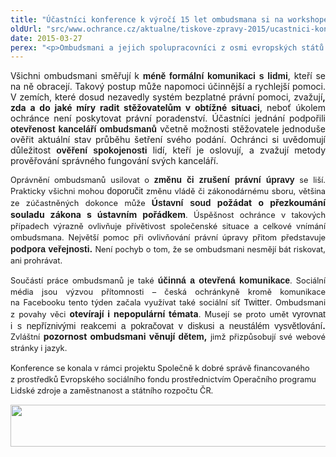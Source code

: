 ```yaml
---
title: "Účastníci konference k výročí 15 let ombudsmana si na workshopech vyměnili poznatky z praxe"
oldUrl: "src/www.ochrance.cz/aktualne/tiskove-zpravy-2015/ucastnici-konference-k-vyroci-15-let-ombudsmana-si-na-workshopech-vymenili-poznatky-z-praxe"
date: 2015-03-27
perex: "<p>Ombudsmani a jejich spolupracovníci z osmi evropských států se v pátek na třech paralelních pracovních jednáních věnovali metodám práce ombudsmanů, jejich možnostem ovlivňovat právní úpravu a sdíleli také zkušenosti s mediální prezentací své činnosti.</p>"
---
```


<!-- imported from the old website -->

<p class="MsoNormal" style="TEXT-ALIGN: justify">Všichni ombudsmani směřují k <strong><span style="FONT-FAMILY: &quot;Arial&quot;, &quot;sans-serif&quot;">méně formální komunikaci s lidmi</span></strong>, kteří se na ně obracejí. Takový postup může napomoci účinnější a rychlejší pomoci. V zemích, které dosud nezavedly systém bezplatné právní pomoci, zvažují<b>, zda a do jaké míry radit stěžovatelům v obtížné situaci</b>, neboť úkolem ochránce není poskytovat právní poradenství. Účastníci jednání podpořili <strong><span style="FONT-FAMILY: &quot;Arial&quot;, &quot;sans-serif&quot;">otevřenost kanceláří ombudsmanů</span></strong> včetně možnosti stěžovatele jednoduše ověřit aktuální stav průběhu šetření svého podání. Ochránci si uvědomují důležitost <strong><span style="FONT-FAMILY: &quot;Arial&quot;, &quot;sans-serif&quot;">ověření spokojenosti</span></strong> lidí, kteří je oslovují, a zvažují metody prověřování správného fungování svých kanceláří.</p><p class="MsoNormal" style="TEXT-ALIGN: justify"><span style="FONT-SIZE: 12.8px; LINE-HEIGHT: 17.92px">Oprávnění ombudsmanů usilovat o </span><strong><span style="FONT-FAMILY: &quot;Arial&quot;, &quot;sans-serif&quot;">změnu či zrušení právní úpravy</span></strong><span style="FONT-SIZE: 12.8px; LINE-HEIGHT: 17.92px"> se liší. Prakticky všichni mohou </span><strong><span style="FONT-FAMILY: &quot;Arial&quot;, &quot;sans-serif&quot;; FONT-WEIGHT: normal; mso-bidi-font-weight: bold">doporučit</span></strong><span style="FONT-SIZE: 12.8px; LINE-HEIGHT: 17.92px"> změnu vládě či zákonodárnému sboru, většina ze zúčastněných dokonce může</span><b> <strong><span style="FONT-FAMILY: &quot;Arial&quot;, &quot;sans-serif&quot;">Ústavní soud</span></strong> požádat o přezkoumání souladu zákona s ústavním pořádkem</b><span style="FONT-SIZE: 12.8px; LINE-HEIGHT: 17.92px">. Úspěšnost ochránce v takových případech výrazně ovlivňuje přívětivost společenské situace a celkové vnímání ombudsmana. Největší pomoc při ovlivňování právní úpravy přitom představuje </span><strong><span style="FONT-FAMILY: &quot;Arial&quot;, &quot;sans-serif&quot;">podpora veřejnosti</span></strong><b>.</b><span style="FONT-SIZE: 12.8px; LINE-HEIGHT: 17.92px"> Není pochyb o tom, že se ombudsmani nesmějí bát riskovat, ani prohrávat.</span></p><p class="MsoNormal" style="TEXT-ALIGN: justify"><span style="FONT-SIZE: 12.8px; LINE-HEIGHT: 17.92px">Součástí práce ombudsmanů je také </span><strong><span style="FONT-FAMILY: &quot;Arial&quot;, &quot;sans-serif&quot;">účinná a otevřená komunikace</span></strong><span style="FONT-SIZE: 12.8px; LINE-HEIGHT: 17.92px">. Sociální média jsou výzvou přítomnosti – česká ochránkyně kromě komunikace na Facebooku tento týden začala využívat také sociální síť</span><strong><span style="FONT-FAMILY: &quot;Arial&quot;, &quot;sans-serif&quot;; FONT-WEIGHT: normal; mso-bidi-font-weight: bold"> Twitter</span></strong><span style="FONT-SIZE: 12.8px; LINE-HEIGHT: 17.92px">. Ombudsmani z povahy věci </span><b>otevírají i nepopulární témata</b><span style="FONT-SIZE: 12.8px; LINE-HEIGHT: 17.92px">. Musejí se proto umět </span><strong><span style="FONT-FAMILY: &quot;Arial&quot;, &quot;sans-serif&quot;; FONT-WEIGHT: normal; mso-bidi-font-weight: bold">vyrovnat i s nepříznivými reakcemi a</span></strong><strong><span style="FONT-FAMILY: &quot;Arial&quot;, &quot;sans-serif&quot;"> </span></strong><strong><span style="FONT-FAMILY: &quot;Arial&quot;, &quot;sans-serif&quot;; FONT-WEIGHT: normal; mso-bidi-font-weight: bold">pokračovat v diskusi a neustálém vysvětlování</span></strong><b>.</b><span style="FONT-SIZE: 12.8px; LINE-HEIGHT: 17.92px"> Zvláštní </span><b>pozornost ombudsmani věnují <strong><span style="FONT-FAMILY: &quot;Arial&quot;, &quot;sans-serif&quot;">dětem</span></strong>,</b><span style="FONT-SIZE: 12.8px; LINE-HEIGHT: 17.92px"> jimž přizpůsobují své webové stránky i jazyk.</span></p><span style="FONT-SIZE: 12.8px; LINE-HEIGHT: 17.92px"><p>Konference se konala v rámci projektu Společně k dobré správě financovaného z prostředků Evropského sociálního fondu prostřednictvím Operačního programu Lidské zdroje a zaměstnanost a státního rozpočtu ČR.</p><p><img src="https://www.ochrance.cz/uploads/RTEmagicC_esf_eu_04.jpg.jpg" height="67" width="622" alt="" /></p></span>
